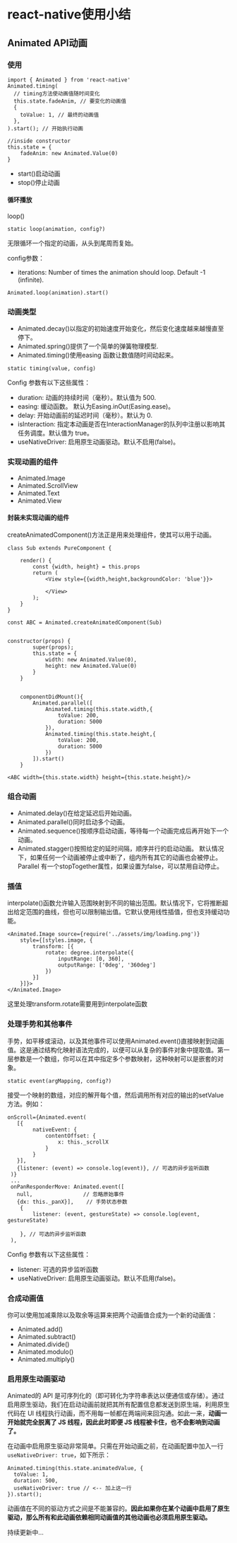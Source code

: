 # react-native使用小结
## Animated API动画
### 使用

```
import { Animated } from 'react-native'
Animated.timing(
  // timing方法使动画值随时间变化
  this.state.fadeAnim, // 要变化的动画值
  {
    toValue: 1, // 最终的动画值
  },
).start(); // 开始执行动画

//inside constructor
this.state = {
    fadeAnim: new Animated.Value(0)
}
```
- start()启动动画
- stop()停止动画
#### 循环播放
loop()

```
static loop(animation, config?)
```

无限循环一个指定的动画，从头到尾周而复始。

config参数：
- iterations: Number of times the animation should loop. Default -1 (infinite).

```
Animated.loop(animation).start()
```

### 动画类型
- Animated.decay()以指定的初始速度开始变化，然后变化速度越来越慢直至停下。
- Animated.spring()提供了一个简单的弹簧物理模型.
- Animated.timing()使用easing 函数让数值随时间动起来。

```
static timing(value, config)
```

Config 参数有以下这些属性：

- duration: 动画的持续时间（毫秒）。默认值为 500.
- easing: 缓动函数。 默认为Easing.inOut(Easing.ease)。
- delay: 开始动画前的延迟时间（毫秒）。默认为 0.
- isInteraction: 指定本动画是否在InteractionManager的队列中注册以影响其任务调度。默认值为 true。
- useNativeDriver: 启用原生动画驱动。默认不启用(false)。

### 实现动画的组件
- Animated.Image
- Animated.ScrollView
- Animated.Text
- Animated.View

#### 封装未实现动画的组件
createAnimatedComponent()方法正是用来处理组件，使其可以用于动画。

```
class Sub extends PureComponent {

    render() {
        const {width, height} = this.props
        return (
            <View style={{width,height,backgroundColor: 'blue'}}>

            </View>
        );
    }
}

const ABC = Animated.createAnimatedComponent(Sub)


constructor(props) {
        super(props);
        this.state = {
            width: new Animated.Value(0),
            height: new Animated.Value(0)
        }
    }


    componentDidMount(){
        Animated.parallel([
            Animated.timing(this.state.width,{
                toValue: 200,
                duration: 5000
            }),
            Animated.timing(this.state.height,{
                toValue: 200,
                duration: 5000
            })
        ]).start()
    }

<ABC width={this.state.width} height={this.state.height}/>
```

### 组合动画
- Animated.delay()在给定延迟后开始动画。
- Animated.parallel()同时启动多个动画。
- Animated.sequence()按顺序启动动画，等待每一个动画完成后再开始下一个动画。
- Animated.stagger()按照给定的延时间隔，顺序并行的启动动画。
默认情况下，如果任何一个动画被停止或中断了，组内所有其它的动画也会被停止。Parallel 有一个stopTogether属性，如果设置为false，可以禁用自动停止。


### 插值
interpolate()函数允许输入范围映射到不同的输出范围。默认情况下，它将推断超出给定范围的曲线，但也可以限制输出值。它默认使用线性插值，但也支持缓动功能。
```
<Animated.Image source={require('../assets/img/loading.png')} 
    style={[styles.image, {
        transform: [{
            rotate: degree.interpolate({
                inputRange: [0, 360],
                outputRange: ['0deg', '360deg']
            })
        }]
    }]}>
</Animated.Image>
```
这里处理transform.rotate需要用到interpolate函数
### 处理手势和其他事件
手势，如平移或滚动，以及其他事件可以使用Animated.event()直接映射到动画值。这是通过结构化映射语法完成的，以便可以从复杂的事件对象中提取值。第一层参数是一个数组，你可以在其中指定多个参数映射，这种映射可以是嵌套的对象。

```
static event(argMapping, config?)
```

接受一个映射的数组，对应的解开每个值，然后调用所有对应的输出的setValue方法。例如：

```
onScroll={Animated.event(
   [{
        nativeEvent: {
            contentOffset: {
                x: this._scrollX
            }
        }
   }],
   {listener: (event) => console.log(event)}, // 可选的异步监听函数
 )}
 ...
 onPanResponderMove: Animated.event([
   null,                // 忽略原始事件
   {dx: this._panX}],    // 手势状态参数
    {
        listener: (event, gestureState) => console.log(event, gestureState)
        
    }, // 可选的异步监听函数
 ),
```

Config 参数有以下这些属性：

- listener: 可选的异步监听函数
- useNativeDriver: 启用原生动画驱动。默认不启用(false)。

### 合成动画值
你可以使用加减乘除以及取余等运算来把两个动画值合成为一个新的动画值：

- Animated.add()
- Animated.subtract()
- Animated.divide()
- Animated.modulo()
- Animated.multiply()

### 启用原生动画驱动
Animated的 API 是可序列化的（即可转化为字符串表达以便通信或存储）。通过启用原生驱动，我们在启动动画前就把其所有配置信息都发送到原生端，利用原生代码在 UI 线程执行动画，而不用每一帧都在两端间来回沟通。如此一来，**动画一开始就完全脱离了 JS 线程，因此此时即便 JS 线程被卡住，也不会影响到动画了。**

在动画中启用原生驱动非常简单。只需在开始动画之前，在动画配置中加入一行`useNativeDriver: true`，如下所示：

```
Animated.timing(this.state.animatedValue, {
  toValue: 1,
  duration: 500,
  useNativeDriver: true // <-- 加上这一行
}).start();
```

动画值在不同的驱动方式之间是不能兼容的。**因此如果你在某个动画中启用了原生驱动，那么所有和此动画依赖相同动画值的其他动画也必须启用原生驱动。**


持续更新中...

